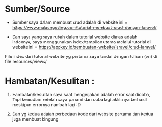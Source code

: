 # Sumber/Source
- Sumber saya dalam membuat crud adalah di website ini =
https://www.malasngoding.com/tutorial-membuat-crud-dengan-laravel/

- Dan saya yang saya rubah dalam tutorial website diatas adalah indexnya, 
saya menggunakan index/tampilan utama melalui tutorial di website ini =
https://appkey.id/pembuatan-website/laravel/crud-laravel/

File index dari tutorial website yg pertama saya tandai dengan tulisan (ori) di file resources/views/


# Hambatan/Kesulitan :
1. Hambatan/kesulitan saya saat mengerjakan adalah error saat dicoba,
Tapi kemudian setelah saya pahami dan coba lagi akhirnya berhasil, meskipun errornya nambah lagi :D

2. Dan yg kedua adalah perbedaan kode dari website pertama dan kedua juga membuat bingung
